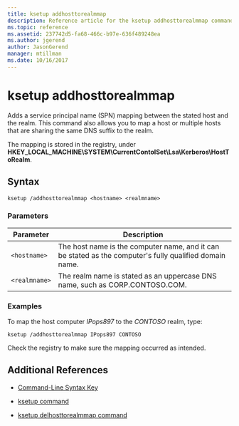 ```yaml
---
title: ksetup addhosttorealmmap
description: Reference article for the ksetup addhosttorealmmap command, which adds a service principal name (SPN) mapping between the stated host and the realm.
ms.topic: reference
ms.assetid: 237742d5-fa68-466c-b97e-636f489248ea
ms.author: jgerend
author: JasonGerend
manager: mtillman
ms.date: 10/16/2017
---
```


# ksetup addhosttorealmmap

Adds a service principal name (SPN) mapping between the stated host and the realm. This command also allows you to map a host or multiple hosts that are sharing the same DNS suffix to the realm.

The mapping is stored in the registry, under **HKEY_LOCAL_MACHINE\SYSTEM\CurrentContolSet\Lsa\Kerberos\HostToRealm**.

## Syntax

```
ksetup /addhosttorealmmap <hostname> <realmname>
```

### Parameters

| Parameter | Description |
| --------- |------------ |
| `<hostname>` | The host name is the computer name, and it can be stated as the computer's fully qualified domain name. |
| `<realmname>` | The realm name is stated as an uppercase DNS name, such as CORP.CONTOSO.COM. |

### Examples

To map the host computer *IPops897* to the *CONTOSO* realm, type:

```
ksetup /addhosttorealmmap IPops897 CONTOSO
```

Check the registry to make sure the mapping occurred as intended.

## Additional References

- [Command-Line Syntax Key](command-line-syntax-key.md)

- [ksetup command](ksetup.md)

- [ksetup delhosttorealmmap command](ksetup-delhosttorealmmap.md)
